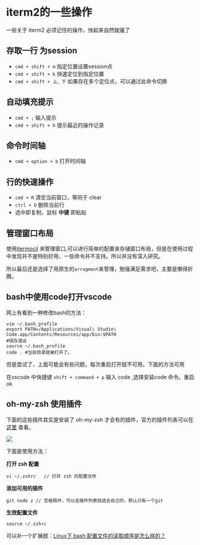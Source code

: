# iterm2的一些操作

一些关于 iterm2 必须记住的操作，快起来自然就骚了

## 存取一行 为session
* `cmd + shift + m`  指定位置设置session点
* `cmd + shift + k`  快速定位到指定位置
* `cmd + shift + 上、下` 如果存在多个定位点，可以通过此命令切换

## 自动填充提示
* `cmd + ;`  输入提示
* `cmd + shift + h`    提示最近的操作记录

## 命令时间轴
* `cmd + option + b` 打开时间轴

## 行的快速操作

* `cmd + R` 清空当前窗口，等同于 clear
* `ctrl + D` 删除当前行
* 选中即复制，鼠标 **中键** 即粘贴

## 管理窗口布局
使用[itermocil](https://github.com/TomAnthony/itermocil) 来管理窗口,可以进行简单的配置来存储窗口布局，但是在使用过程中发现并不是特别好用，一些命令并不支持。所以并没有深入研究。

所以最后还是选择了用原生的`arragment`来管理，勉强满足需求吧，主要是懒得折腾。

## bash中使用code打开vscode
网上有看到一种修改bash的方法：

```
vim ~/.bash_profile
export PATH=/Applications/Visual\ Studio\ Code.app/Contents/Resources/app/bin:$PATH
#保存退出
source ~/.bash_profile
code . #当前目录就被打开了。
```
但是尝试了，上面可能会有些问题，每次重启打开就不可用。下面的方法可用

在vscode 中快捷键 `shift + command + p` 输入 code ,选择安装code 命令。重启ok

## oh-my-zsh 使用插件

下面的这些插件其实是安装了 oh-my-zsh 才会有的插件，官方的插件列表可以在 [这里](https://github.com/robbyrussell/oh-my-zsh/wiki/Plugins-Overview) 查看。

![](http://ww1.sinaimg.cn/large/86c7c947gy1fnkidt5ibpj214y086di0.jpg)

下面是使用方法：

**打开 zsh 配置**

```
vi ~/.zshrc   // 打开 zsh 的配置文件
```

**添加可用的插件**

```
git node z // 空格隔开，可以去插件列表找适合自己的，默认只有一个git
```

**生效配置文件**

```
source ~/.zshrc
```

可以补一个扩展题：[Linux下 bash 配置文件的读取顺序是怎么样的？](http://cn.linux.vbird.org/linux_basic/0320bash_4.php#settings_bashrc)

